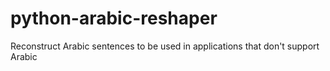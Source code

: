python-arabic-reshaper
======================

Reconstruct Arabic sentences to be used in applications that don't support Arabic